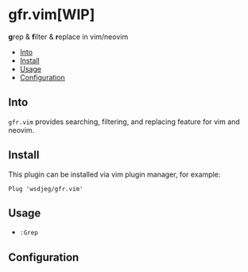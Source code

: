 # gfr.vim[WIP]

**g**rep & **f**ilter & **r**eplace in vim/neovim

<!-- vim-markdown-toc GFM -->

- [Into](#into)
- [Install](#install)
- [Usage](#usage)
- [Configuration](#configuration)

<!-- vim-markdown-toc -->

## Into

`gfr.vim` provides searching, filtering, and replacing feature for vim and neovim.

## Install

This plugin can be installed via vim plugin manager, for example:

```
Plug 'wsdjeg/gfr.vim'
```

## Usage

- `:Grep`

## Configuration

```lua

```
